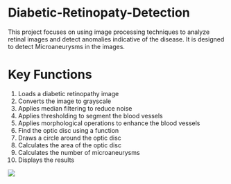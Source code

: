 # Diabetic-Retinopaty-Detection
This project focuses on using image processing techniques to analyze retinal images and detect anomalies indicative of the disease. It is designed to detect Microaneurysms in the images.
# Key Functions
1.	Loads a diabetic retinopathy image
2.	Converts the image to grayscale
3.	Applies median filtering to reduce noise
4.	Applies thresholding to segment the blood vessels
5.	Applies morphological operations to enhance the blood vessels
6.	Find the optic disc using a function
7.	Draws a circle around the optic disc
8.	Calculates the area of the optic disc
9.	Calculates the number of microaneurysms
10.	Displays the results
<img src="https://www.google.com/url?sa=i&url=https%3A%2F%2Fwww.contouravisionindia.com%2Fblog%2Fwhat-causes-diabetic-retinopathy&psig=AOvVaw04BZiK0MnCk6hhspJia4Ye&ust=1724086264333000&source=images&cd=vfe&opi=89978449&ved=0CBQQjRxqFwoTCJDXgJ-G_4cDFQAAAAAdAAAAABAE">
